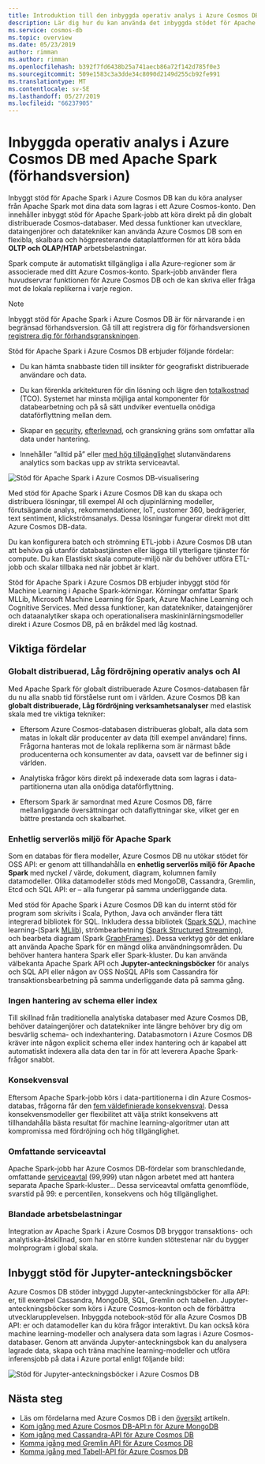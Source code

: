 ```yaml
---
title: Introduktion till den inbyggda operativ analys i Azure Cosmos DB med Apache Spark
description: Lär dig hur du kan använda det inbyggda stödet för Apache Spark i Azure Cosmos DB för att köra operativ analys och AI
ms.service: cosmos-db
ms.topic: overview
ms.date: 05/23/2019
author: rimman
ms.author: rimman
ms.openlocfilehash: b392f7fd6438b25a741aecb86a72f142d785f0e3
ms.sourcegitcommit: 509e1583c3a3dde34c8090d2149d255cb92fe991
ms.translationtype: MT
ms.contentlocale: sv-SE
ms.lasthandoff: 05/27/2019
ms.locfileid: "66237905"
---
```

# <a name="built-in-operational-analytics-in-azure-cosmos-db-with-apache-spark-preview"></a>Inbyggda operativ analys i Azure Cosmos DB med Apache Spark (förhandsversion) 

Inbyggt stöd för Apache Spark i Azure Cosmos DB kan du köra analyser från Apache Spark mot dina data som lagras i ett Azure Cosmos-konto. Den innehåller inbyggt stöd för Apache Spark-jobb att köra direkt på din globalt distribuerade Cosmos-databaser. Med dessa funktioner kan utvecklare, dataingenjörer och datatekniker kan använda Azure Cosmos DB som en flexibla, skalbara och högpresterande dataplattformen för att köra båda **OLTP och OLAP/HTAP** arbetsbelastningar. 

Spark compute är automatiskt tillgängliga i alla Azure-regioner som är associerade med ditt Azure Cosmos-konto. Spark-jobb använder flera huvudservrar funktionen för Azure Cosmos DB och de kan skriva eller fråga mot de lokala replikerna i varje region. 

> [!NOTE]
> Inbyggt stöd för Apache Spark i Azure Cosmos DB är för närvarande i en begränsad förhandsversion. Gå till att registrera dig för förhandsversionen [registrera dig för förhandsgranskningen](https://portal.azure.com/?feature.customportal=false#create/Microsoft.DocumentDB). 

Stöd för Apache Spark i Azure Cosmos DB erbjuder följande fördelar:

* Du kan hämta snabbaste tiden till insikter för geografiskt distribuerade användare och data.

* Du kan förenkla arkitekturen för din lösning och lägre den [totalkostnad](total-cost-ownership.md) (TCO). Systemet har minsta möjliga antal komponenter för databearbetning och på så sätt undviker eventuella onödiga dataförflyttning mellan dem.

* Skapar en [security](secure-access-to-data.md), [efterlevnad](compliance.md), och granskning gräns som omfattar alla data under hantering.

* Innehåller ”alltid på” eller [med hög tillgänglighet](high-availability.md) slutanvändarens analytics som backas upp av strikta serviceavtal.

![Stöd för Apache Spark i Azure Cosmos DB-visualisering](./media/spark-api-introduction/spark-api-visualization.png)
 
Med stöd för Apache Spark i Azure Cosmos DB kan du skapa och distribuera lösningar, till exempel AI och djupinlärning modeller, förutsägande analys, rekommendationer, IoT, customer 360, bedrägerier, text sentiment, klickströmsanalys. Dessa lösningar fungerar direkt mot ditt Azure Cosmos DB-data.

Du kan konfigurera batch och strömning ETL-jobb i Azure Cosmos DB utan att behöva gå utanför databastjänsten eller lägga till ytterligare tjänster för compute. Du kan Elastiskt skala compute-miljö när du behöver utföra ETL-jobb och skalar tillbaka ned när jobbet är klart.

Stöd för Apache Spark i Azure Cosmos DB erbjuder inbyggt stöd för Machine Learning i Apache Spark-körningar. Körningar omfattar Spark MLLib, Microsoft Machine Learning för Spark, Azure Machine Learning och Cognitive Services. Med dessa funktioner, kan datatekniker, dataingenjörer och dataanalytiker skapa och operationalisera maskininlärningsmodeller direkt i Azure Cosmos DB, på en bråkdel med låg kostnad.


## <a name="key-benefits"></a>Viktiga fördelar

### <a name="globally-distributed-low-latency-operational-analytics-and-ai"></a>Globalt distribuerad, Låg fördröjning operativ analys och AI

Med Apache Spark för globalt distribuerade Azure Cosmos-databasen får du nu alla snabb tid förståelse runt om i världen. Azure Cosmos DB kan **globalt distribuerade, Låg fördröjning verksamhetsanalyser** med elastisk skala med tre viktiga tekniker:

* Eftersom Azure Cosmos-databasen distribueras globalt, alla data som matas in lokalt där producenter av data (till exempel användare) finns. Frågorna hanteras mot de lokala replikerna som är närmast både producenterna och konsumenter av data, oavsett var de befinner sig i världen. 

* Analytiska frågor körs direkt på indexerade data som lagras i data-partitionerna utan alla onödiga dataförflyttning. 

* Eftersom Spark är samordnat med Azure Cosmos DB, färre mellanliggande översättningar och dataflyttningar ske, vilket ger en bättre prestanda och skalbarhet.

### <a name="unified-serverless-experience-for-apache-spark"></a>Enhetlig serverlös miljö för Apache Spark

Som en databas för flera modeller, Azure Cosmos DB nu utökar stödet för OSS API: er genom att tillhandahålla en **enhetlig serverlös miljö för Apache Spark** med nyckel / värde, dokument, diagram, kolumnen family datamodeller. Olika datamodeller stöds med MongoDB, Cassandra, Gremlin, Etcd och SQL API: er – alla fungerar på samma underliggande data. 

Med stöd för Apache Spark i Azure Cosmos DB kan du internt stöd för program som skrivits i Scala, Python, Java och använder flera tätt integrerad bibliotek för SQL. Inkludera dessa bibliotek ([Spark SQL](https://spark.apache.org/sql/)), machine learning-(Spark [MLlib](https://spark.apache.org/mllib/)), strömbearbetning ([Spark Structured Streaming](https://spark.apache.org/streaming/)), och bearbeta diagram (Spark [GraphFrames]( https://docs.databricks.com/spark/latest/graph-analysis/graphframes/user-guide-python.html)). Dessa verktyg gör det enklare att använda Apache Spark för en mängd olika användningsområden. Du behöver hantera hantera Spark eller Spark-kluster. Du kan använda välbekanta Apache Spark API och **Jupyter-anteckningsböcker** för analys och SQL API eller någon av OSS NoSQL APIs som Cassandra för transaktionsbearbetning på samma underliggande data på samma gång.

### <a name="no-schema-or-index-management"></a>Ingen hantering av schema eller index

Till skillnad från traditionella analytiska databaser med Azure Cosmos DB, behöver dataingenjörer och datatekniker inte längre behöver bry dig om besvärlig schema- och indexhantering. Databasmotorn i Azure Cosmos DB kräver inte någon explicit schema eller index hantering och är kapabel att automatiskt indexera alla data den tar in för att leverera Apache Spark-frågor snabbt. 

### <a name="consistency-choices"></a>Konsekvensval

Eftersom Apache Spark-jobb körs i data-partitionerna i din Azure Cosmos-databas, frågorna får den [fem väldefinierade konsekvensval](consistency-levels.md). Dessa konsekvensmodeller ger flexibilitet att välja strikt konsekvens att tillhandahålla bästa resultat för machine learning-algoritmer utan att kompromissa med fördröjning och hög tillgänglighet. 

### <a name="comprehensive-slas"></a>Omfattande serviceavtal

Apache Spark-jobb har Azure Cosmos DB-fördelar som branschledande, omfattande [serviceavtal](https://azure.microsoft.com/support/legal/sla/documentdb/v1_1/) (99,999) utan någon arbetet med att hantera separata Apache Spark-kluster... Dessa serviceavtal omfatta genomflöde, svarstid på 99: e percentilen, konsekvens och hög tillgänglighet. 

### <a name="mixed-workloads"></a>Blandade arbetsbelastningar

Integration av Apache Spark i Azure Cosmos DB bryggor transaktions- och analytiska-åtskillnad, som har en större kunden stötestenar när du bygger molnprogram i global skala. 

## <a name="built-in-jupyter-notebooks-support"></a>Inbyggt stöd för Jupyter-anteckningsböcker

Azure Cosmos DB stöder inbyggd Jupyter-anteckningsböcker för alla API: er, till exempel Cassandra, MongoDB, SQL, Gremlin och tabellen. Jupyter-anteckningsböcker som körs i Azure Cosmos-konton och de förbättra utvecklarupplevelsen. Inbyggda notebook-stöd för alla Azure Cosmos DB API: er och datamodeller kan du köra frågor interaktivt. Du kan också köra machine learning-modeller och analysera data som lagras i Azure Cosmos-databaser. Genom att använda Jupyter-anteckningsbok kan du analysera lagrade data, skapa och träna machine learning-modeller och utföra inferensjobb på data i Azure portal enligt följande bild:

![Stöd för Jupyter-anteckningsböcker i Azure Cosmos DB](./media/spark-api-introduction/jupyter-notebooks-portal.png)

## <a name="next-steps"></a>Nästa steg

* Läs om fördelarna med Azure Cosmos DB i den [översikt](introduction.md) artikeln.
* [Kom igång med Azure Cosmos DB-API:n för Azure MongoDB](mongodb-introduction.md)
* [Kom igång med Cassandra-API för Azure Cosmos DB](cassandra-introduction.md)
* [Komma igång med Gremlin API för Azure Cosmos DB](graph-introduction.md)
* [Komma igång med Tabell-API för Azure Cosmos DB](table-introduction.md)




